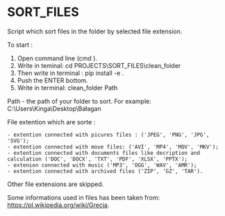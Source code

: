 # SORT_FILES

Script which sort files in the folder by selected file extension.

To start :

1. Open command line (cmd ).
2. Write in teminal: cd PROJECTS\SORT_FILES\clean_folder
3. Then write in terminal : pip install -e .
4. Push the ENTER bottom.
5. Write in terminal: clean_folder Path

Path - the path of your folder to sort. For example: C:\Users\Kinga\Desktop\Bałagan

File extention which are sorte :

    - extention connected with picures files : ('JPEG', 'PNG', 'JPG', 'SVG');
    - extention connected with move files: ('AVI', 'MP4', 'MOV', 'MKV');
    - extention connected with documents files like decription and calculation ('DOC', 'DOCX', 'TXT', 'PDF', 'XLSX', 'PPTX');
    - extenion connected with music ('MP3', 'OGG', 'WAV', 'AMR');
    - extention connected with archived files ('ZIP', 'GZ', 'TAR').

Other file extensions are skipped.

Some informations used in files has been taken from: https://pl.wikipedia.org/wiki/Grecja.
